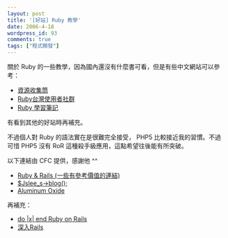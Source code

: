 ```yaml
---
layout: post
title: '[好站] Ruby 教學'
date: 2006-4-18
wordpress_id: 93
comments: true
tags: ["程式開發"]
---
```


關於 Ruby 的一些教學，因為國內還沒有什麼書可看，但是有些中文網站可以參考：

* [資源收集筒](http://cfc.zuso.tw:3000/)
* [Ruby台灣使用者社群](http://www.ruby.oss.tw/html/)
* [Ruby 學習筆記](http://www.caterpillar.onlyfun.net/Gossip/RubyGossip/RubyGossip.html)


有看到其他的好站時再補充。

不過個人對 Ruby 的語法實在是很難完全接受， PHP5 比較接近我的習慣。不過可惜 PHP5 沒有 RoR 這種殺手級應用，這點希望往後能有所突破。

以下連結由 CFC 提供，感謝他 ^^

* [Ruby &amp; Rails (一些有參考價值的連結) ](http://anw.stikipad.com/ocean/show/HomePage)
* [$Jslee_s->blog();](http://jslee.name/)
* [Aluminum Oxide](http://pityathome.com/blog/)


再補充：

* [do |x| end Ruby on Rails](http://andrewhocoo.blogspot.com/)
* [深入Rails](http://willh.org/cfc/wiki/index.php/%E6%B7%B1%E5%85%A5Rails)

